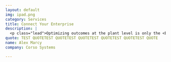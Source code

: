 ```yaml
---
layout: default
img: ipad.png
category: Services
title: Connect Your Enterprise
description: |
  <p class="lead">Optimizing outcomes at the plant level is only the <b style="color:#f64100;">first step</b>. <br/><br/> Connecting all of your shop floors to the top floor gives you the ability to reach your full potential. Once connected, every level of your organization will have access to information necessary to make the <b style="color:#f64100">best decisions</b> possible &mdash; for the <b style="color:#f64100;">entire organization</b>.</p>
quote: TEST QUOTETEST QUOTETEST QUOTETEST QUOTETEST QUOTETEST QUOTE
name: Alex Marcy
company: Corso Systems

---
```

